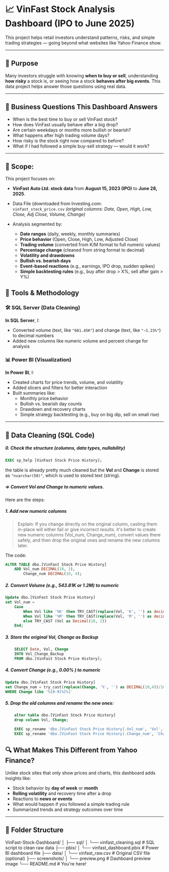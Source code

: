 # 📈 VinFast Stock Analysis Dashboard (IPO to June 2025)

This project helps retail investors understand patterns, risks, and simple trading strategies — going beyond what websites like Yahoo Finance show.

---

## 🎯 Purpose

Many investors struggle with knowing **when to buy or sell**, understanding **how risky** a stock is, or seeing how a stock **behaves after big events**. This data project helps answer those questions using real data.

---

## 💼 Business Questions This Dashboard Answers

- When is the best time to buy or sell VinFast stock?
- How does VinFast usually behave after a big drop?
- Are certain weekdays or months more bullish or bearish?
- What happens after high trading volume days?
- How risky is the stock right now compared to before?
- What if I had followed a simple buy-sell strategy — would it work?

---
## 🎯 Scope:

This project focuses on:

- **VinFast Auto Ltd. stock data** from **August 15, 2023 (IPO)** to **June 28, 2025**.  
- Data File (downloaded from Investing.com:  
  `vinfast_stock_price.csv` *(original columns: Date, Open, High, Low, Close, Adj Close, Volume, Change)*

- Analysis segmented by:
  - **Date ranges** (daily, weekly, monthly summaries)
  - **Price behavior** (Open, Close, High, Low, Adjusted Close)
  - **Trading volume** (converted from K/M format to full numeric values)
  - **Percentage change** (cleaned from string format to decimal)
  - **Volatility and drawdowns**
  - **Bullish vs. bearish days**
  - **Event-based reactions** (e.g., earnings, IPO drop, sudden spikes)
  - **Simple backtesting rules** (e.g., buy after drop > X%, sell after gain > Y%)

  
## 🧰 Tools & Methodology

### 🛠 SQL Server (Data Cleaning)

**In SQL Server**, I:
- Converted volume (text, like `"681.45K"`) and change (text, like `"−1.23%"`) to decimal numbers
- Added new columns like numeric volume and percent change for analysis

### 📊 Power BI (Visualization)

**In Power BI**, I:
- Created charts for price trends, volume, and volatility
- Added slicers and filters for better interaction
- Built summaries like:
  - Monthly price behavior
  - Bullish vs. bearish day counts
  - Drawdown and recovery charts
  - Simple strategy backtesting (e.g., buy on big dip, sell on small rise)

---
## 🧼 Data Cleaning (SQL Code)
##### 0. Check the structure (columns, data types, nullability)
```sql
EXEC sp_help [VinFast Stock Price History];
```
the table is already pretty much cleaned but the **Vol** and **Change** is stored as `"nvarchar(50)"`, which is used to stored text (string).
##### => Convert Vol and Change to numeric values.

Here are the steps:
##### 1. Add new numeric columns
> Explain: If you change directly on the original column, casting them in-place will either fail or give incorrect results. it's better to create new numeric columns (Vol_num, Change_num), convert values there safely, and then drop the original ones and rename the new columns later.
>

The code:
```sql
ALTER TABLE dbo.[VinFast Stock Price History]
    ADD Vol_num DECIMAL(18, 2),
        Change_num DECIMAL(10, 4);
```
##### 2. Convert Volume (e.g., 543.81K or 1.2M) to numeric

```sql
Update dbo.[VinFast Stock Price History]
set Vol_num = 
    Case 
        When Vol like '%K' then TRY_CAST(replace(Vol, 'K', '') as decimal(18, 2))*1000
        When Vol like '%M' then TRY_CAST(replace(Vol, 'M', '') as decimal(18, 2))*1000000
        else TRY_CAST (Vol as Decimal(18, 2))
    End;
```
##### 3. Store the original Vol, Change as Backup
```sql
    SELECT Date, Vol, Change
    INTO Vol_Change_Backup
    FROM dbo.[VinFast Stock Price History];
```

##### 4. Convert Change (e.g., 0.00% ) to numeric

```sql
Update dbo.[VinFast Stock Price History]
set Change_num = try_cast(replace(Change, '%', '') as DECIMAL(10,4))/100
WHERE Change like '%[0-9]%[%]'
```
##### 5. Drop the old columns and rename the new ones:

```sql
    alter table dbo.[VinFast Stock Price History]
    drop column Vol, Change;

    EXEC sp_rename 'dbo.[VinFast Stock Price History].Vol_num', 'Vol', 'COLUMN';
    EXEC sp_rename 'dbo.[VinFast Stock Price History].Change_num', 'Change', 'COLUMN';
```

## 🔍 What Makes This Different from Yahoo Finance?

Unlike stock sites that only show prices and charts, this dashboard adds insights like:
- Stock behavior by **day of week** or **month**
- **Rolling volatility** and recovery time after a drop
- Reactions to **news or events**
- What would happen if you followed a simple trading rule
- Summarized trends and strategy outcomes over time

---

## 📁 Folder Structure
VinFast-Stock-Dashboard/
│
├── sql/
│ └── vinfast_cleaning.sql # SQL script to clean raw data
├── pbix/
│ └── vinfast_dashboard.pbix # Power BI dashboard file
├── data/
│ └── vinfast_raw.csv # Original CSV file (optional)
├── screenshots/
│ └── preview.png # Dashboard preview image
└── README.md # You're here!

